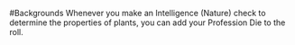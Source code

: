 #Backgrounds
Whenever you make an Intelligence (Nature) check to determine the properties of plants, you can add your Profession Die to the roll.